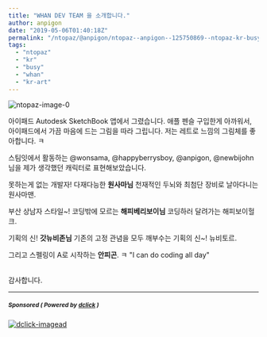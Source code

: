 ```yaml
---
title: "WHAN DEV TEAM 을 소개합니다."
author: anpigon
date: "2019-05-06T01:40:18Z"
permalink: "/ntopaz/@anpigon/ntopaz--anpigon--125750869--ntopaz-kr-busy-whan-kr-art--2019-05-06-10-40-18--artwork--none"
tags:
  - "ntopaz"
  - "kr"
  - "busy"
  - "whan"
  - "kr-art"
---
```

![ntopaz-image-0](https://artisteem.io/media/62ac6057-722a-4455-82ec-7c40739c4501)

아이패드 Autodesk SketchBook 앱에서 그렸습니다. 애플 펜슬 구입한게 아까워서, 아이패드에서 가끔 마음에 드는 그림을 따라 그립니다. 저는 레트로 느낌의 그림체를 좋아합니다. ㅋ


스팀잇에서 활동하는 @wonsama, @happyberrysboy, @anpigon, @newbijohn 님을 제가 생각했던 캐릭터로 표현해보았습니다. 


못하는게 없는 개발자! 다재다능한 **원사마님**
천재적인 두뇌와 최첨단 장비로 날아다니는 원사마맨.


부산 상남자 스타일~! 코딩밖에 모르는 **해피베리보이님**
코딩하러 달려가는 해피보이헐크.


기획의 신! **갓뉴비존님**
기존의 고정 관념을 모두 깨부수는 기획의 신~! 뉴비토르.

그리고 스펠링이 A로 시작하는 **안피곤**. ㅋ
"I can do coding all day"


<br>감사합니다.



---

#####  <sub> **Sponsored ( Powered by [dclick](https://www.dclick.io) )** </sub>
[![dclick-imagead](https://s3.ap-northeast-2.amazonaws.com/dclick/image/dclick/1552477485946.png)](https://api.dclick.io/v1/c?x=eyJhbGciOiJIUzI1NiIsInR5cCI6IkpXVCJ9.eyJjIjoiYW5waWdvbiIsInMiOiJudG9wYXotLWFucGlnb24tLTEyNTc1MDg2OS0tbnRvcGF6LWtyLWJ1c3ktd2hhbi1rci1hcnQtLTIwMTktMDUtMDYtMTAtNDAtMTgtLWFydHdvcmstLW5vbmUiLCJhIjpbImktMTk1Il0sInVybCI6Imh0dHBzOi8vd3d3LmRjbGljay5pby9tb25ldGl6ZSIsImlhdCI6MTU1NzI4MDUzOCwiZXhwIjoxODcyNjQwNTM4fQ.zrWz5S0Nt8DaSd5VsXw7Z-k2CsyexConjqU6lodNqKg)